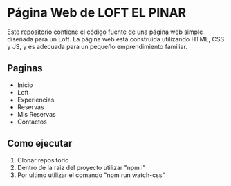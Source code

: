 # Página Web de LOFT EL PINAR

Este repositorio contiene el código fuente de una página web simple diseñada para un Loft. La página web está construida utilizando HTML, CSS y JS, y es adecuada para un pequeño emprendimiento familiar.

## Paginas

- Inicio
- Loft 
- Experiencias
- Reservas
- Mis Reservas
- Contactos


## Como ejecutar

1. Clonar repositorio
2. Dentro de la raiz del proyecto utilizar "npm i"
3. Por ultimo utilizar el comando "npm run watch-css"